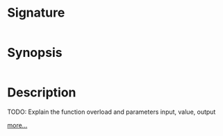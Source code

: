 # Signature
```vikid-signature
```

# Synopsis
```vikid-synopsis
```

# Description
TODO: Explain the function overload and parameters input, value, output

[more...](value)